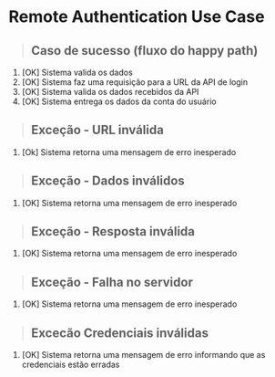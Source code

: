 <!-- Cada use_case tem um documento proprio indicando as várias exceções que podem acontecer. -->

# Remote Authentication Use Case

>## Caso de sucesso (fluxo do happy path)
1. [OK] Sistema valida os dados
2. [OK] Sistema faz uma requisição para a URL da API de login
3. [OK] Sistema valida os dados recebidos da API
4. [OK] Sistema entrega os dados da conta do usuário

>## Exceção - URL inválida
1. [Ok] Sistema retorna uma mensagem de erro inesperado

> ## Exceção - Dados inválidos
1. [OK] Sistema retorna uma mensagem de erro inesperado

>## Exceção - Resposta inválida
1. [OK] Sistema retorna uma mensagem de erro inesperado

> ## Exceção - Falha no servidor
1. [OK] Sistema retorna uma mensagem de erro inesperado

> ## Excecão Credenciais inválidas
1. [OK] Sistema retorna uma mensagem de erro informando que as credenciais estão erradas